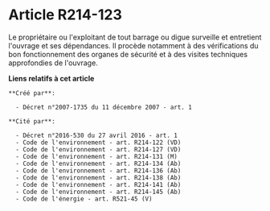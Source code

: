 # Article R214-123

Le propriétaire ou l'exploitant de tout barrage ou digue surveille et entretient l'ouvrage et ses dépendances. Il procède
notamment à des vérifications du bon fonctionnement des organes de sécurité et à des visites techniques approfondies de
l'ouvrage.

**Liens relatifs à cet article**

	**Créé par**:

	  - Décret n°2007-1735 du 11 décembre 2007 - art. 1

	**Cité par**:

	  - Décret n°2016-530 du 27 avril 2016 - art. 1
	  - Code de l'environnement - art. R214-122 (VD)
	  - Code de l'environnement - art. R214-127 (VD)
	  - Code de l'environnement - art. R214-131 (M)
	  - Code de l'environnement - art. R214-134 (Ab)
	  - Code de l'environnement - art. R214-136 (Ab)
	  - Code de l'environnement - art. R214-138 (Ab)
	  - Code de l'environnement - art. R214-141 (Ab)
	  - Code de l'environnement - art. R214-145 (Ab)
	  - Code de l'énergie - art. R521-45 (V)
